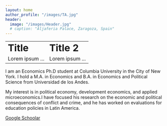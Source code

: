 ```yaml
---
layout: home
author_profile: "/images/TA.jpg"
header:
  image: "/images/Header.jpg"
  # caption: "Aljaferia Palace, Zaragoza, Spain"
---
```



<table border="0">
 <tr>
    <td><b style="font-size:30px">Title</b></td>
    <td><b style="font-size:30px">Title 2</b></td>
 </tr>
 <tr>
    <td>Lorem ipsum ...</td>
    <td>Lorem ipsum ...</td>
 </tr>
</table>




I am an Economics Ph.D student at Columbia University in the City of New York.
I hold a M.A. in Economics  and B.A. in Economics and Political Science from Universidad de los Andes.

My interest is in political economy, development economics, and applied microeconomics.I have focused his research on the economic and political consequences of conflict and crime, and he has worked on evaluations for education policies in Latin America.


[Google Schoolar](https://scholar.google.es/citations?hl=en&user=DcFc6aIAAAAJ&scilu=&scisig=AMD79ooAAAAAXYVdzGSWsy2HXGDxRvW_4lT2of5ycwhX&gmla=AJsN-F6YRbeu-Mc76lckWbBKfbylwzT4fxH0tA4BSds55hBYV9gSyhH9HsMJvtE64fkRKtzsE_H10jIKL5-XTa5b_K6uaMXKD_X0niQBEkB09mp3hyi0Xak&sciund=5224170877574724095)
